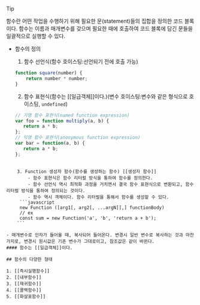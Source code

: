 > [!tip]
> 함수란 어떤 작업을 수행하기 위해 필요한 문(statement)들의 집합을 정의한 코드 블록이다. 
> 함수는 이름과 매개변수를 갖으며 필요한 때에 호출하여 코드 블록에 담긴 문들을 일괄적으로 실행할 수 있다.

- 함수의 정의
	1. 함수 선언식(함수 호이스팅:선언되기 전에 호출 가능)
	```javascript
	function square(number) { 
		return number * number; 
	}
	```

	2. 함수 표현식(함수는 [[일급객체]]이다.)(변수 호이스팅:변수와 같은 형식으로 호이스팅, `undefined`)
	 ```javascript
	// 기명 함수 표현식(named function expression)
	var foo = function multiply(a, b) { 
		return a * b; 
	};
	// 익명 함수 표현식(anonymous function expression) 
	var bar = function(a, b) { 
		return a * b; 
	};
```

	3. Function 생성자 함수(함수를 생성하는 함수) [[생성자 함수]]
		- 함수 표현식은 함수 리터럴 방식을 통하여 함수를 정의한다.
		- 함수 선언식 역시 최적화 과정을 거치면서 결국 함수 표현식으로 변환되고, 함수 리터럴 방식을 통하여 정의되는 것이다.
		- 함수 역시 객체이다. 함수 리터럴을 통해서 함수를 생성할 수 있다.
	 ```javascript
	 new Function ([arg1[, arg2[, ...argN]],] functionBody)
	 // ex
	 const sum = new Function('a', 'b', 'return a + b');
	```

- 매개변수로 인자가 들어올 때, 복사되어 들어온다. 변경시 일반 변수로 복사하는 것과 마찬가지로, 변경시 원시값은 기존 변수가 그대로이고, 참조값은 같이 바뀐다.
#### 함수는 [[일급객체]]이다.

## 함수의 다양한 형태

1. [[즉시실행함수]]
2. [[내부함수]]
3. [[재귀함수]]
4. [[콜백함수]]
5. [[화살표함수]]
